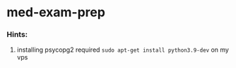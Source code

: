 # med-exam-prep
### Hints:
1. installing psycopg2 required ```sudo apt-get install python3.9-dev``` on my vps
